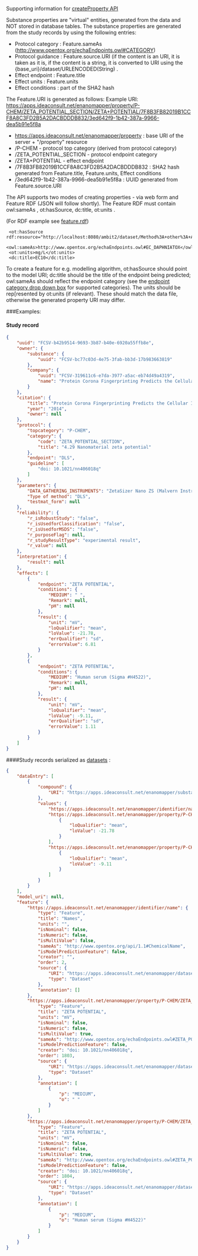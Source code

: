 
Supporting information for [createProperty API](http://ideaconsult.github.io/examples-ambit/apidocs/#!/property/createProperty)

Substance properties are "virtual" entities, generated from the data and NOT stored in database tables. 
The substance properties are generated from the study records by using the following entries: 

* Protocol category :  Feature.sameAs  (http://www.opentox.org/echaEndpoints.owl#CATEGORY) 
* Protocol guidance : Feature.source.URI (if the content is an URI, it is taken as it is, if the content is a string, it is converted to URI using the {base_uri}/dataset/URLENCODED(String) . 
* Effect endpoint : Feature.title 
* Effect units : Feature.units
* Effect conditions : part of the SHA2 hash 

The Feature.URI is generated as follows:
Example URI: https://apps.ideaconsult.net/enanomapper/property/P-CHEM/ZETA_POTENTIAL_SECTION/ZETA+POTENTIAL/7F8B3FB82019B1CCF8A8C3FD2B5A2DACBDDDB832/3ed642f9-1b42-387a-9966-dea5b91e5f8a
* https://apps.ideaconsult.net/enanomapper/property  : base URI of the server + "/property" resource
* /P-CHEM  - protocol top category (derived from protocol category)
* /ZETA_POTENTIAL_SECTION - protocol endpoint category
* /ZETA+POTENTIAL - effect endpoint
* /7F8B3FB82019B1CCF8A8C3FD2B5A2DACBDDDB832 : SHA2 hash generated from Feature.title, Feature.units, Effect conditions 
* /3ed642f9-1b42-387a-9966-dea5b91e5f8a : UUID generated from Feature.source.URI 

The API supports two modes of creating properties - via web form and Feature RDF  (JSON will follow shortly).
The Feature RDF must contain owl:sameAs , ot:hasSource, dc:title, ot:units  . 

(For RDF example see [feature.rdf](https://svn.code.sf.net/p/ambit/code/trunk/ambit2-all/ambit2-apps/ambit2-www/src/test/resources/feature.rdf))

````RDF
 <ot:hasSource rdf:resource="http://localhost:8080/ambit2/dataset/Method%3A+other%3A+Am.+Soc.+Test.+Mater.+%281980%29+and+U.S.+EPA+%281975%29"/>
 <owl:sameAs>http://www.opentox.org/echaEndpoints.owl#EC_DAPHNIATOX</owl:sameAs>
 <ot:units>mg/L</ot:units>
 <dc:title>EC10</dc:title>
````

To create a feature for e.g. modelling algorithm, ot:hasSource should point to the model URI; dc:title should be the title of the endpoint being predicted; owl:sameAs should reflect the endpoint category (see the [endpoint category drop down box](http://ideaconsult.github.io/examples-ambit/apidocs/#!/property/createProperty) for supported categories). The units should be rep[resented by ot:units (if relevant). These should match the data file, otherwise the generated property URI may differ.


###Examples:
#### Study record
````json
{
    "uuid": "FCSV-b42b9514-9693-3b87-b40e-6920a55ffb8e",
    "owner": {
        "substance": {
            "uuid": "FCSV-bc77c03d-4e75-3fab-bb3d-17b983663819"
        },
        "company": {
            "uuid": "FCSV-319611c6-e7da-3977-a5ac-eb74d49a4319",
            "name": "Protein Corona Fingerprinting Predicts the Cellular Interaction of Gold and Silver Nanoparticles.csv"
        }
    },
    "citation": {
        "title": "Protein Corona Fingerprinting Predicts the Cellular Interaction of Gold and Silver Nanoparticles.csv",
        "year": "2014",
        "owner": null
    },
    "protocol": {
        "topcategory": "P-CHEM",
        "category": {
            "code": "ZETA_POTENTIAL_SECTION",
            "title": "4.29 Nanomaterial zeta potential"
        },
        "endpoint": "DLS",
        "guideline": [
            "doi: 10.1021/nn406018q"
        ]
    },
    "parameters": {
        "DATA_GATHERING_INSTRUMENTS": "ZetaSizer Nano ZS (Malvern Instruments)",
        "Type of method": "DLS",
        "testmat_form": null
    },
    "reliability": {
        "r_isRobustStudy": "false",
        "r_isUsedforClassification": "false",
        "r_isUsedforMSDS": "false",
        "r_purposeFlag": null,
        "r_studyResultType": "experimental result",
        "r_value": null
    },
    "interpretation": {
        "result": null
    },
    "effects": [
        {
            "endpoint": "ZETA POTENTIAL",
            "conditions": {
                "MEDIUM": " ",
                "Remark": null,
                "pH": null
            },
            "result": {
                "unit": "mV",
                "loQualifier": "mean",
                "loValue": -21.78,
                "errQualifier": "sd",
                "errorValue": 6.81
            }
        },
        {
            "endpoint": "ZETA POTENTIAL",
            "conditions": {
                "MEDIUM": "Human serum (Sigma #H4522)",
                "Remark": null,
                "pH": null
            },
            "result": {
                "unit": "mV",
                "loQualifier": "mean",
                "loValue": -9.11,
                "errQualifier": "sd",
                "errorValue": 1.11
            }
        }
    ]
}
````

####Study records serialized as [datasets](https://apps.ideaconsult.net/enanomapper/substanceowner/FCSV-319611C6-E7DA-3977-A5AC-EB74D49A4319/dataset?max=1&media=application/json) :

````json
{
    "dataEntry": [
        {
            "compound": {
                "URI": "https://apps.ideaconsult.net/enanomapper/substance/FCSV-bc77c03d-4e75-3fab-bb3d-17b983663819"
            },
            "values": {
                "https://apps.ideaconsult.net/enanomapper/identifier/name": "G15.AC",
                "https://apps.ideaconsult.net/enanomapper/property/P-CHEM/ZETA_POTENTIAL_SECTION/ZETA+POTENTIAL/7F8B3FB82019B1CCF8A8C3FD2B5A2DACBDDDB832/3ed642f9-1b42-387a-9966-dea5b91e5f8a": [
                    {
                        "loQualifier": "mean",
                        "loValue": -21.78
                    }
                ],
                "https://apps.ideaconsult.net/enanomapper/property/P-CHEM/ZETA_POTENTIAL_SECTION/ZETA+POTENTIAL/AD2880DCCB16852FB869B7E10223708801EB1B02/3ed642f9-1b42-387a-9966-dea5b91e5f8a": [
                    {
                        "loQualifier": "mean",
                        "loValue": -9.11
                    }
                ]
            }
        }
    ],
    "model_uri": null,
    "feature": {
        "https://apps.ideaconsult.net/enanomapper/identifier/name": {
            "type": "Feature",
            "title": "Names",
            "units": "",
            "isNominal": false,
            "isNumeric": false,
            "isMultiValue": false,
            "sameAs": "http://www.opentox.org/api/1.1#ChemicalName",
            "isModelPredictionFeature": false,
            "creator": "",
            "order": 2,
            "source": {
                "URI": "https://apps.ideaconsult.net/enanomapper/dataset/Substance",
                "type": "Dataset"
            },
            "annotation": []
        },
        "https://apps.ideaconsult.net/enanomapper/property/P-CHEM/ZETA_POTENTIAL_SECTION/ZETA+POTENTIAL/7F8B3FB82019B1CCF8A8C3FD2B5A2DACBDDDB832/3ed642f9-1b42-387a-9966-dea5b91e5f8a": {
            "type": "Feature",
            "title": "ZETA POTENTIAL",
            "units": "mV",
            "isNominal": false,
            "isNumeric": false,
            "isMultiValue": true,
            "sameAs": "http://www.opentox.org/echaEndpoints.owl#ZETA_POTENTIAL",
            "isModelPredictionFeature": false,
            "creator": "doi: 10.1021/nn406018q",
            "order": 1803,
            "source": {
                "URI": "https://apps.ideaconsult.net/enanomapper/dataset/doi%3A+10.1021%2Fnn406018q",
                "type": "Dataset"
            },
            "annotation": [
                {
                    "p": "MEDIUM",
                    "o": " "
                }
            ]
        },
        "https://apps.ideaconsult.net/enanomapper/property/P-CHEM/ZETA_POTENTIAL_SECTION/ZETA+POTENTIAL/AD2880DCCB16852FB869B7E10223708801EB1B02/3ed642f9-1b42-387a-9966-dea5b91e5f8a": {
            "type": "Feature",
            "title": "ZETA POTENTIAL",
            "units": "mV",
            "isNominal": false,
            "isNumeric": false,
            "isMultiValue": true,
            "sameAs": "http://www.opentox.org/echaEndpoints.owl#ZETA_POTENTIAL",
            "isModelPredictionFeature": false,
            "creator": "doi: 10.1021/nn406018q",
            "order": 1804,
            "source": {
                "URI": "https://apps.ideaconsult.net/enanomapper/dataset/doi%3A+10.1021%2Fnn406018q",
                "type": "Dataset"
            },
            "annotation": [
                {
                    "p": "MEDIUM",
                    "o": "Human serum (Sigma #H4522)"
                }
            ]
        }
    }
}
````
